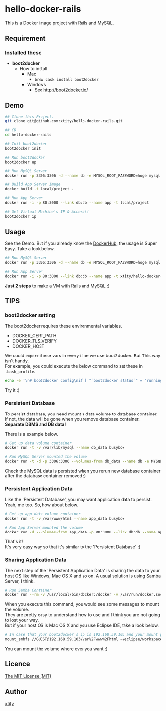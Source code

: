 # hello-docker-rails
This is a Docker image project with Rails and MySQL.  

## Requirement
### Installed these
* __boot2docker__
    * How to install
        * Mac
            * ```brew cask install boot2docker```
        * Windows
            * See http://boot2docker.io/

## Demo
```bash
## Clone this Project.
git clone git@github.com:xtity/hello-docker-rails.git

## CD
cd hello-docker-rails

## Init boot2docker
boot2docker init

## Run boot2docker
boot2docker up

## Run MySQL Server
docker run -p 3306:3306 -d --name db -e MYSQL_ROOT_PASSWORD=hoge mysql 

## Build App Server Image
docker build -t local/project .

## Run App Server
docker run -i -p 80:3000 --link db:db --name app -t local/project

## Get Virtual Machine's IP & Access!!
boot2docker ip
```

## Usage
See the Demo. But if you already know the [DockerHub](https://registry.hub.docker.com/u/xtity/hello-docker-rails/), the usage is Super Easy. Take a look below.

```bash
## Run MySQL Server
docker run -p 3306:3306 -d --name db -e MYSQL_ROOT_PASSWORD=hoge mysql 

## Run App Server
docker run -i -p 80:3000 --link db:db --name app -t xtity/hello-docker-rails
```
__Just 2 steps__ to make a VM with Rails and MySQL :)

## TIPS
### boot2docker setting
The boot2docker requires these environmental variables.

* DOCKER_CERT_PATH
* DOCKER_TLS_VERIFY
* DOCKER_HOST

We could ```export``` these vars in every time we use boot2docker.
But This way isn't handy.  
For example, you could execute the below command to set these in ```.bash_profile```.  

```bash
echo -e '\n# boot2docker config\nif [ "`boot2docker status`" = "running" ]; then\n    $(boot2docker shellinit 2>/dev/null)\nfi\n' >> ~/.bash_profile
```

Try it :)

### Persistent Database
To persist database, you need mount a data volume to database container.  
If not, the data will be gone when you remove database container.  
__Separate DBMS and DB data!__

There is a example below.

```bash
# Get up data volume container
docker run -t -v /var/lib/mysql --name db_data busybox

# Run MySQL Server mounted the volume
docker run -t -d -p 3306:3306 --volumes-from db_data --name db -e MYSQL_ROOT_PASSWORD=hoge mysql
```

Check the MySQL data is persisted when you rerun new database container after the database container removed :)

### Persistent Application Data
Like the 'Persistent Database', you may want application data to persist.  
Yeah, me too. So, how about below.

```bash
# Get up app data volume container
docker run -t -v /var/www/html --name app_data busybox

# Run App Server mounted the volume
docker run -d --volumes-from app_data -p 80:3000 --link db:db --name app -t xtity/hello-docker-rails
```

That's it!  
It's very easy way so that it's similar to the 'Persistent Database' :)


### Sharing Application Data
The next step of the 'Persistent Application Data' is sharing the data to your host OS like Windows, Mac OS X and so on. 
A usual solution is using Samba Server, I think.

```bash
# Run Samba Container 
docker run --rm -v /usr/local/bin/docker:/docker -v /var/run/docker.sock:/docker.sock svendowideit/samba app_data
```

When you execute this command, you would see some messages to mount the volume.  
They are pretty easy to understand how to use and I think you are not going to lost your way.  
But if your host OS is Mac OS X and you use Eclipse IDE, take a look below.

```bash
# In case that your boot2docker's ip is 192.168.59.103 and your mount point is ~/eclipse/workspace/app_data
mount_smbfs //GUEST@192.168.59.103/var%2Fwww%2Fhtml ~/eclipse/workspace/app_data
```

You can mount the volume where ever you want :)


## Licence

[The MIT License (MIT)](https://github.com/xtity/hello-docker-rails/blob/master/LICENSE)

## Author

[xtity](https://github.com/xtity)
